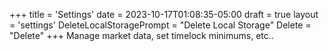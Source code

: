 +++
title = 'Settings'
date = 2023-10-17T01:08:35-05:00
draft = true
layout = 'settings'
DeleteLocalStoragePrompt = "Delete Local Storage"
Delete = "Delete"
+++
Manage market data, set timelock minimums, etc..
